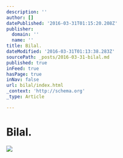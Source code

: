 ```yaml
---
description: ''
author: []
datePublished: '2016-03-31T01:15:20.208Z'
publisher:
  domain: ''
  name: ''
title: Bilal.
dateModified: '2016-03-31T01:13:38.283Z'
sourcePath: _posts/2016-03-31-bilal.md
published: true
inFeed: true
hasPage: true
inNav: false
url: bilal/index.html
_context: 'http://schema.org'
_type: Article

---
```

# Bilal.
![](https://the-grid-user-content.s3-us-west-2.amazonaws.com/32b893e8-6592-4769-bb6a-b830727f84af.png)